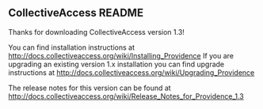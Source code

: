 CollectiveAccess README
-----------------------

Thanks for downloading CollectiveAccess version 1.3!

You can find installation instructions at http://docs.collectiveaccess.org/wiki/Installing_Providence
If you are upgrading an existing version 1.x installation you can find upgrade instructions at http://docs.collectiveaccess.org/wiki/Upgrading_Providence

The release notes for this version can be found at http://docs.collectiveaccess.org/wiki/Release_Notes_for_Providence_1.3
